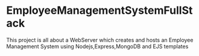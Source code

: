 # EmployeeManagementSystemFullStack
This project is all about a WebServer which creates and hosts an Employee Management System using Nodejs,Express,MongoDB and EJS templates
